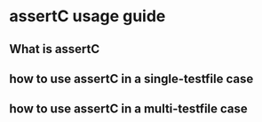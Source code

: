 # assertC usage guide

## What is assertC

## how to use assertC in a single-testfile case

## how to use assertC in a multi-testfile case
